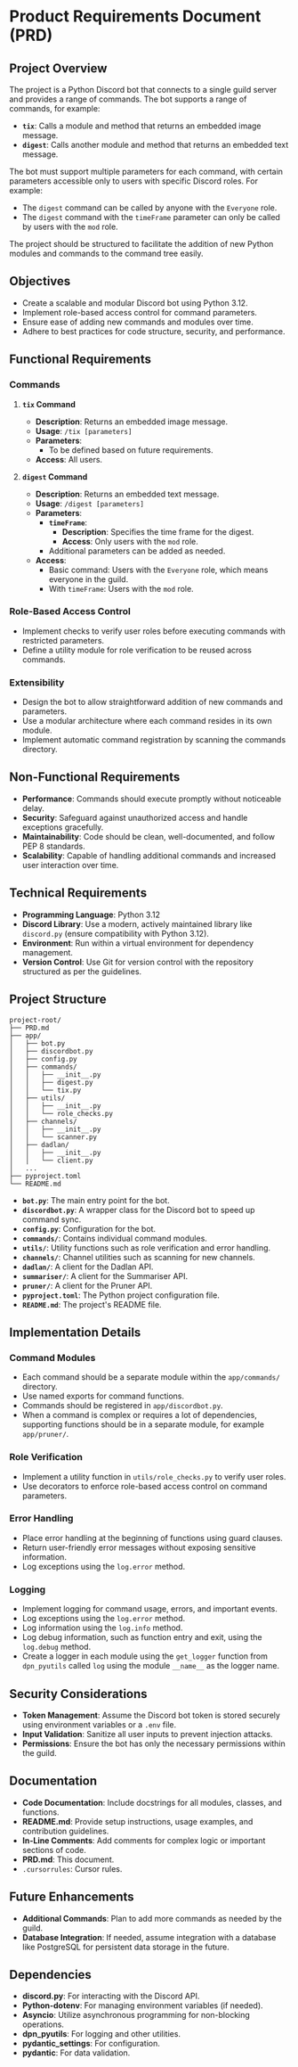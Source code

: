 # Product Requirements Document (PRD)

## Project Overview

The project is a Python Discord bot that connects to a single guild server and provides a range of commands.
The bot supports a range of commands, for example:

- **`tix`**: Calls a module and method that returns an embedded image message.
- **`digest`**: Calls another module and method that returns an embedded text message.

The bot must support multiple parameters for each command, with certain parameters accessible only to users with specific Discord roles. For example:

- The `digest` command can be called by anyone with the `Everyone` role.
- The `digest` command with the `timeFrame` parameter can only be called by users with the `mod` role.

The project should be structured to facilitate the addition of new Python modules and commands to the command tree easily.

## Objectives

- Create a scalable and modular Discord bot using Python 3.12.
- Implement role-based access control for command parameters.
- Ensure ease of adding new commands and modules over time.
- Adhere to best practices for code structure, security, and performance.

## Functional Requirements

### Commands

1. **`tix` Command**
   - **Description**: Returns an embedded image message.
   - **Usage**: `/tix [parameters]`
   - **Parameters**:
     - To be defined based on future requirements.
   - **Access**: All users.

2. **`digest` Command**
   - **Description**: Returns an embedded text message.
   - **Usage**: `/digest [parameters]`
   - **Parameters**:
     - **`timeFrame`**:
       - **Description**: Specifies the time frame for the digest.
       - **Access**: Only users with the `mod` role.
     - Additional parameters can be added as needed.
   - **Access**:
     - Basic command: Users with the `Everyone` role, which means everyone in the guild.
     - With `timeFrame`: Users with the `mod` role.

### Role-Based Access Control

- Implement checks to verify user roles before executing commands with restricted parameters.
- Define a utility module for role verification to be reused across commands.

### Extensibility

- Design the bot to allow straightforward addition of new commands and parameters.
- Use a modular architecture where each command resides in its own module.
- Implement automatic command registration by scanning the commands directory.

## Non-Functional Requirements

- **Performance**: Commands should execute promptly without noticeable delay.
- **Security**: Safeguard against unauthorized access and handle exceptions gracefully.
- **Maintainability**: Code should be clean, well-documented, and follow PEP 8 standards.
- **Scalability**: Capable of handling additional commands and increased user interaction over time.

## Technical Requirements

- **Programming Language**: Python 3.12
- **Discord Library**: Use a modern, actively maintained library like `discord.py` (ensure compatibility with Python 3.12).
- **Environment**: Run within a virtual environment for dependency management.
- **Version Control**: Use Git for version control with the repository structured as per the guidelines.

## Project Structure

```plaintext
project-root/
├── PRD.md
├── app/
│   ├── bot.py
│   ├── discordbot.py
│   ├── config.py
│   ├── commands/
│   │   ├── __init__.py
│   │   ├── digest.py
│   │   └── tix.py
│   ├── utils/
│   │   ├── __init__.py
│   │   └── role_checks.py
│   ├── channels/
│   │   ├── __init__.py
│   │   └── scanner.py
│   ├── dadlan/
│   │   ├── __init__.py
│   │   └── client.py
│   ...
├── pyproject.toml
└── README.md
```

- **`bot.py`**: The main entry point for the bot.
- **`discordbot.py`**: A wrapper class for the Discord bot to speed up command sync.
- **`config.py`**: Configuration for the bot.
- **`commands/`**: Contains individual command modules.
- **`utils/`**: Utility functions such as role verification and error handling.
- **`channels/`**: Channel utilities such as scanning for new channels.
- **`dadlan/`**: A client for the Dadlan API.
- **`summariser/`**: A client for the Summariser API.
- **`pruner/`**: A client for the Pruner API.
- **`pyproject.toml`**: The Python project configuration file.
- **`README.md`**: The project's README file.

## Implementation Details

### Command Modules

- Each command should be a separate module within the `app/commands/` directory.
- Use named exports for command functions.
- Commands should be registered in `app/discordbot.py`.
- When a command is complex or requires a lot of dependencies, supporting functions should be in a separate module, for example `app/pruner/`.

### Role Verification

- Implement a utility function in `utils/role_checks.py` to verify user roles.
- Use decorators to enforce role-based access control on command parameters.

### Error Handling

- Place error handling at the beginning of functions using guard clauses.
- Return user-friendly error messages without exposing sensitive information.
- Log exceptions using the `log.error` method.

### Logging

- Implement logging for command usage, errors, and important events.
- Log exceptions using the `log.error` method.
- Log information using the `log.info` method.
- Log debug information, such as function entry and exit, using the `log.debug` method.
- Create a logger in each module using the `get_logger` function from `dpn_pyutils` called `log` using the module `__name__` as the logger name.

## Security Considerations

- **Token Management**: Assume the Discord bot token is stored securely using environment variables or a `.env` file.
- **Input Validation**: Sanitize all user inputs to prevent injection attacks.
- **Permissions**: Ensure the bot has only the necessary permissions within the guild.


## Documentation

- **Code Documentation**: Include docstrings for all modules, classes, and functions.
- **README.md**: Provide setup instructions, usage examples, and contribution guidelines.
- **In-Line Comments**: Add comments for complex logic or important sections of code.
- **PRD.md**: This document.
- `.cursorrules`: Cursor rules.

## Future Enhancements

- **Additional Commands**: Plan to add more commands as needed by the guild.
- **Database Integration**: If needed, assume integration with a database like PostgreSQL for persistent data storage in the future.

## Dependencies

- **discord.py**: For interacting with the Discord API.
- **Python-dotenv**: For managing environment variables (if needed).
- **Asyncio**: Utilize asynchronous programming for non-blocking operations.
- **dpn_pyutils**: For logging and other utilities.
- **pydantic_settings**: For configuration.
- **pydantic**: For data validation.
